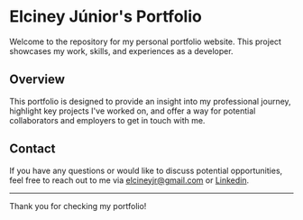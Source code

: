 # Elciney Júnior's Portfolio

Welcome to the repository for my personal portfolio website. This project showcases my work, skills, and experiences as a developer.

## Overview

This portfolio is designed to provide an insight into my professional journey, highlight key projects I've worked on, and offer a way for potential collaborators and employers to get in touch with me.

## Contact

If you have any questions or would like to discuss potential opportunities, feel free to reach out to me via [elcineyjr@gmail.com](mailto:elcineyjr@gmail.com) or [Linkedin](https://www.linkedin.com/in/elcineyjr/).

---

Thank you for checking my portfolio!
